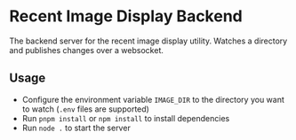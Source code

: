 # Recent Image Display Backend

The backend server for the recent image display utility. Watches a directory and publishes changes over a websocket.

## Usage

- Configure the environment variable `IMAGE_DIR` to the directory you want to watch (`.env` files are supported)
- Run `pnpm install` or `npm install` to install dependencies
- Run `node .` to start the server